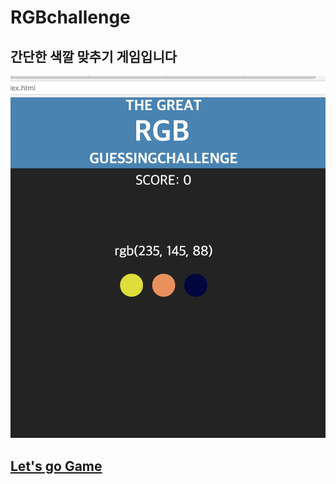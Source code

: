 # RGBchallenge

## 간단한 색깔 맞추기 게임입니다

![image](screenshot.png)

## [Let's go Game](https://rgbchallengebydw.netlify.com/)